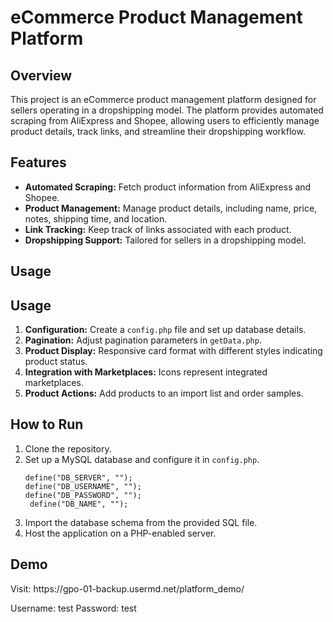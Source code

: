   <h1>eCommerce Product Management Platform</h1>
  <h2>Overview</h2>
  <p>This project is an eCommerce product management platform designed for sellers operating in a dropshipping model. The platform provides automated scraping from AliExpress and Shopee, allowing users to efficiently manage product details, track links, and streamline their dropshipping workflow.
</p>
  <h2>Features</h2>
    <ul>
        <li><strong>Automated Scraping:</strong> Fetch product information from AliExpress and Shopee.</li>
        <li><strong>Product Management:</strong> Manage product details, including name, price, notes, shipping time, and location.</li>
        <li><strong>Link Tracking:</strong> Keep track of links associated with each product.</li>
        <li><strong>Dropshipping Support:</strong> Tailored for sellers in a dropshipping model.</li>
    </ul>
  <h2>Usage</h2>
    <h2>Usage</h2>
    <ol>
        <li><strong>Configuration:</strong> Create a <code>config.php</code> file and set up database details.</li>
        <li><strong>Pagination:</strong> Adjust pagination parameters in <code>getData.php</code>.</li>
        <li><strong>Product Display:</strong> Responsive card format with different styles indicating product status.</li>
        <li><strong>Integration with Marketplaces:</strong> Icons represent integrated marketplaces.</li>
        <li><strong>Product Actions:</strong> Add products to an import list and order samples.</li>
    </ol>
  <h2>How to Run</h2>
  <ol>
    <li>Clone the repository.</li>
    <li>Set up a MySQL database and configure it in <code>config.php</code>. </li>
        <code>
define("DB_SERVER", "");
define("DB_USERNAME", "");
define("DB_PASSWORD", "");
 define("DB_NAME", "");
        </code>
    <li>Import the database schema from the provided SQL file.</li>
    <li>Host the application on a PHP-enabled server.</li>
  </ol>
  <h2>Demo</h2> Visit: https://gpo-01-backup.usermd.net/platform_demo/
  
  Username: test Password: test
